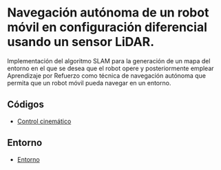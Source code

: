 # Navegación autónoma de un robot móvil en configuración diferencial usando un sensor LiDAR.
Implementación del algoritmo SLAM para la generación de un mapa del entorno en el que se desea que el robot opere y posteriormente emplear Aprendizaje por Refuerzo como técnica de navegación autónoma que permita que un robot móvil pueda navegar en un entorno.

## Códigos
- [Control cinemático](https://github.com/itzchav/Control-cinematico-turtlebot)

## Entorno
- [Entorno](https://github.com/itzchav/Entorno-Division-Estudios-Posgrado/tree/main)
